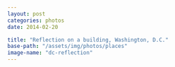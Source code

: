 ```yaml
---
layout: post
categories: photos
date: 2014-02-20

title: "Reflection on a building, Washington, D.C."
base-path: "/assets/img/photos/places"
image-name: "dc-reflection"
---
```

